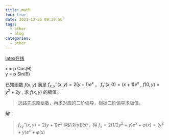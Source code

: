 ```yaml
---
title: math
toc: true
date: 2021-12-25 09:39:56
tags:
  - other
  - blog
categories:
  - other
---
```


[latex在线](https://www.codecogs.com/latex/eqneditor.php?lang=zh-cn)

x = p Cos(θ)  
y = p Sin(θ)

已知函数 $f(x,y)$  满足 $f_{x,y}''(x,y) = 2(y+1)e^x$ ， $f_{x}'(x,0)=(x+1)e^x$ , $f(0,y)=y^2+2y$ , 求 $f(x,y)$ 的极值。

> 思路先求原函数，再求对应的二阶偏导，根据二阶偏导求极值。


解：
> $f_{xy}''(x,y)=2(y+1)e^x$ 两边对y积分，得 $f_{x}=2 (1/2y^2+y)e^x+\varphi(x)=(y^2+y)e^x+\varphi(x)$ 


<!--more-->






